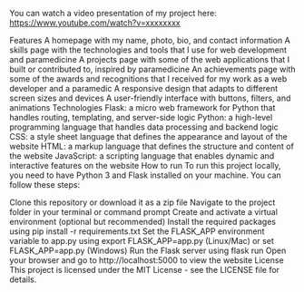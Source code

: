 You can watch a video presentation of my project here: https://www.youtube.com/watch?v=xxxxxxxx

Features
A homepage with my name, photo, bio, and contact information
A skills page with the technologies and tools that I use for web development and paramedicine
A projects page with some of the web applications that I built or contributed to, inspired by paramedicine
An achievements page with some of the awards and recognitions that I received for my work as a web developer and a paramedic
A responsive design that adapts to different screen sizes and devices
A user-friendly interface with buttons, filters, and animations
Technologies
Flask: a micro web framework for Python that handles routing, templating, and server-side logic
Python: a high-level programming language that handles data processing and backend logic
CSS: a style sheet language that defines the appearance and layout of the website
HTML: a markup language that defines the structure and content of the website
JavaScript: a scripting language that enables dynamic and interactive features on the website
How to run
To run this project locally, you need to have Python 3 and Flask installed on your machine. You can follow these steps:

Clone this repository or download it as a zip file
Navigate to the project folder in your terminal or command prompt
Create and activate a virtual environment (optional but recommended)
Install the required packages using pip install -r requirements.txt
Set the FLASK_APP environment variable to app.py using export FLASK_APP=app.py (Linux/Mac) or set FLASK_APP=app.py (Windows)
Run the Flask server using flask run
Open your browser and go to http://localhost:5000 to view the website
License
This project is licensed under the MIT License - see the LICENSE file for details.